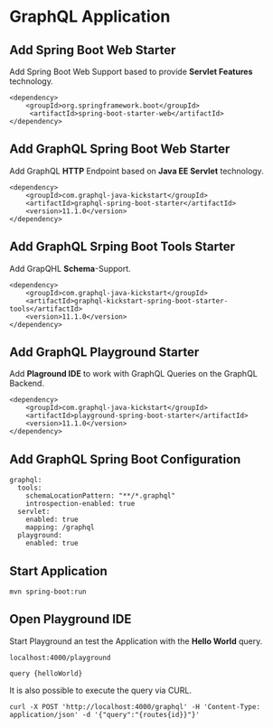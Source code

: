 # GraphQL Application

## Add Spring Boot Web Starter 

Add Spring Boot Web Support based to provide **Servlet Features** technology.

``` 
<dependency>
	<groupId>org.springframework.boot</groupId>
     <artifactId>spring-boot-starter-web</artifactId>
</dependency>

```

## Add GraphQL Spring Boot Web Starter 

Add GraphQL **HTTP** Endpoint based on **Java EE Servlet** technology. 


``` 
<dependency>
	<groupId>com.graphql-java-kickstart</groupId>
	<artifactId>graphql-spring-boot-starter</artifactId>
	<version>11.1.0</version>
</dependency>
```

## Add GraphQL Srping Boot Tools Starter 

Add GrapQHL **Schema**-Support. 

``` 
<dependency>
	<groupId>com.graphql-java-kickstart</groupId>
	<artifactId>graphql-kickstart-spring-boot-starter-tools</artifactId>
	<version>11.1.0</version>
</dependency>
```
 

## Add GraphQL Playground Starter 


Add **Plaground IDE** to work with GraphQL Queries on the GraphQL Backend. 

``` maven
<dependency>
	<groupId>com.graphql-java-kickstart</groupId>
	<artifactId>playground-spring-boot-starter</artifactId>
	<version>11.1.0</version>
</dependency>
```

## Add GraphQL Spring Boot Configuration 

``` 
graphql:
  tools:
    schemaLocationPattern: "**/*.graphql"
    introspection-enabled: true
  servlet:
    enabled: true
    mapping: /graphql
  playground:
    enabled: true
```


## Start Application 

``mvn spring-boot:run``

## Open Playground IDE

Start Playground an test the Application with the **Hello World** query. 

``localhost:4000/playground``


```
query {helloWorld}
```

It is also possible to execute the query via CURL. 

```
curl -X POST 'http://localhost:4000/graphql' -H 'Content-Type: application/json' -d '{"query":"{routes{id}}"}'
```


